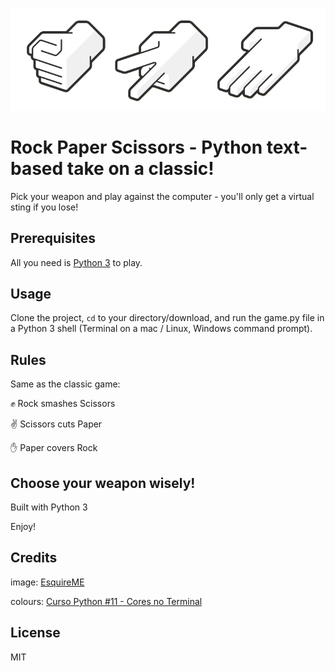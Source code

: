 ![alt text](rock_paper_scissors.png "image rock paper scissors hands")

# Rock Paper Scissors - Python text-based take on a classic!
Pick your weapon and play against the computer - you'll only get a virtual sting if you lose!


## Prerequisites
All you need is <a href="https://www.python.org">Python 3</a> to play.


## Usage
Clone the project, <code>cd</code> to your directory/download, and run the game.py file in a Python 3 shell (Terminal on a mac / Linux, Windows command prompt).


## Rules
Same as the classic game:

✊ Rock smashes Scissors

✌ Scissors cuts Paper

✋ Paper covers Rock 


## Choose your weapon wisely!

Built with Python 3

Enjoy!


## Credits

<p>image: <a href="https://www.esquireme.com/brief/20945-how-to-win-at-rock-paper-scissors">EsquireME </a></p>
<p>colours: <a href="https://www.youtube.com/watch?v=0hBIhkcA8O8">Curso Python #11 - Cores no Terminal</a></p>

## License 
MIT